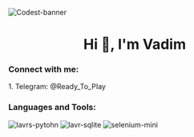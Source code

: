 ![Codest-banner](https://github.com/user-attachments/assets/ac6c7d9e-7b8f-4214-a847-ebe9df5273e9)
<h1 align="center">Hi 👋, I'm Vadim</h1>


<h3 align="left">Connect with me:</h3>
<p align="left">
</p>
1. Telegram: @Ready_To_PIay
<h3 align="left">Languages and Tools:</h3>


![lavrs-pytohn](https://github.com/user-attachments/assets/c44b2bcd-2576-4631-98c4-9d553ff7ab85) ![lavr-sqlite](https://github.com/user-attachments/assets/26239bac-f967-4c5d-aa86-e19a26649694) ![selenium-mini](https://github.com/user-attachments/assets/ee85f505-bc3c-4508-b327-624f562cc002)








